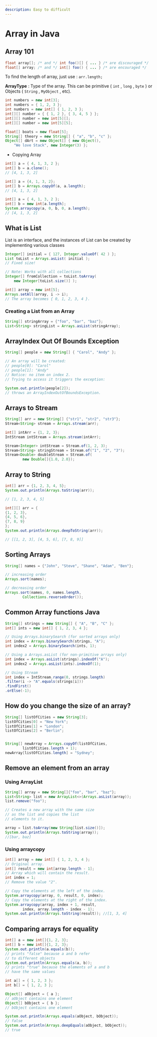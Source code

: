 ```yaml
---
description: Easy to difficult
---
```


# Array in Java

## Array 101

```java
float array[]; /* and */ int foo()[] { ... } /* are discouraged */
float[] array; /* and */ int[] foo() { ... } /* are encouraged */
```

To find the length of array, just use : `arr.length;`

**ArrayType** : Type of the array. This can be primitive \( `int` , `long` , `byte` \) or Objects \( `String` , `MyObject` , etc\).

```java
int numbers = new int[3];
int numbers = { 1, 2, 3 };
int numbers = new int[] { 1, 2, 3 };
int[][] number = { { 1, 2 }, { 3, 4, 5 } };
int[][] number = new int[5][];
int[][] number = new int[5][5];

float[] boats = new float[5];
String[] theory = new String[] { "a", "b", "c" };
Object[] dArt = new Object[] { new Object(), 
    "We love Stack", new Integer(3) };
```

* Copying Array

```java
int[] a = { 4, 1, 3, 2 };
int[] b = a.clone(); 
// [4, 1, 3, 2]

int[] a = {4, 1, 3, 2};
int[] b = Arrays.copyOf(a, a.length); 
// [4, 1, 3, 2]

int[] a = { 4, 1, 3, 2 };
int[] b = new int[a.length];
System.arraycopy(a, 0, b, 0, a.length); 
// [4, 1, 3, 2]
```

## What is List

List is an interface, and the instances of List can be created by implementing various classes

```java
Integer[] initial = { 127, Integer.valueOf( 42 ) };
List toList = Arrays.asList( initial ); 
// Fixed size!

// Note: Works with all collections
Integer[] fromCollection = toList.toArray( 
    new Integer[toList.size()] );
```

```java
int[] array = new int[5];
Arrays.setAll(array, i -> i); 
// The array becomes { 0, 1, 2, 3, 4 }.
```

### Creating a List from an Array

```java
String[] stringArray = {"foo", "bar", "baz"};
List<String> stringList = Arrays.asList(stringArray);
```

## ArrayIndex Out Of Bounds Exception

```java
String[] people = new String[] { "Carol", "Andy" };

// An array will be created:
// people[0]: "Carol"
// people[1]: "Andy"
// Notice: no item on index 2. 
// Trying to access it triggers the exception:

System.out.println(people[2]); 
// throws an ArrayIndexOutOfBoundsException.
```

## Arrays to Stream

```java
String[] arr = new String[] {"str1", "str2", "str3"};
Stream<String> stream = Arrays.stream(arr);

int[] intArr = {1, 2, 3};
IntStream intStream = Arrays.stream(intArr);

Stream<Integer> intStream = Stream.of(1, 2, 3);
Stream<String> stringStream = Stream.of("1", "2", "3");
Stream<Double> doubleStream = Stream.of(
        new Double[]{1.0, 2.0});
```

## Array to String

```java
int[] arr = {1, 2, 3, 4, 5};
System.out.println(Arrays.toString(arr));

// [1, 2, 3, 4, 5]
```

```java
int[][] arr = {
{1, 2, 3},
{4, 5, 6},
{7, 8, 9}
};
System.out.println(Arrays.deepToString(arr));

// [[1, 2, 3], [4, 5, 6], [7, 8, 9]]
```

## Sorting Arrays

```java
String[] names = {"John", "Steve", "Shane", "Adam", "Ben"};

// increasing order
Arrays.sort(names);

// decreasing order
Arrays.sort(names, 0, names.length, 
        Collections.reverseOrder());
```

## Common Array functions Java

```java
String[] strings = new String[] { "A", "B", "C" };
int[] ints = new int[] { 1, 2, 3, 4 };

// Using Arrays.binarySearch (for sorted arrays only)
int index = Arrays.binarySearch(strings, "A");
int index2 = Arrays.binarySearch(ints, 1);

// Using a Arrays.asList (for non-primitive arrays only)
int index = Arrays.asList(strings).indexOf("A");
int index2 = Arrays.asList(ints).indexOf(1);

// Using Stream
int index = IntStream.range(0, strings.length)
.filter(i -> "A".equals(strings[i]))
.findFirst()
.orElse(-1);
```

## How do you change the size of an array?

```java
String[] listOfCities = new String[3];
listOfCities[0] = "New York";
listOfCities[1] = "London";
listOfCities[2] = "Berlin";


String[] newArray = Arrays.copyOf(listOfCities, 
        listOfCities.length + 1);
newArray[listOfCities.length] = "Sydney";
```

## Remove an element from an array

### Using ArrayList

```java
String[] array = new String[]{"foo", "bar", "baz"};
List<String> list = new ArrayList<>(Arrays.asList(array));
list.remove("foo");

// Creates a new array with the same size 
// as the list and copies the list
// elements to it.

array = list.toArray(new String[list.size()]);
System.out.println(Arrays.toString(array)); 
//[bar, baz]
```

### Using arraycopy

```java
int[] array = new int[] { 1, 2, 3, 4 }; 
// Original array.
int[] result = new int[array.length - 1]; 
// Array which will contain the result.
int index = 1; 
// Remove the value "2".

// Copy the elements at the left of the index.
System.arraycopy(array, 0, result, 0, index);
// Copy the elements at the right of the index.
System.arraycopy(array, index + 1, result, 
        index, array.length - index - 1);
System.out.println(Arrays.toString(result)); //[1, 3, 4]
```

## Comparing arrays for equality

```java
int[] a = new int[]{1, 2, 3};
int[] b = new int[]{1, 2, 3};
System.out.println(a.equals(b)); 
// prints "false" because a and b refer 
// to different objects
System.out.println(Arrays.equals(a, b)); 
// prints "true" because the elements of a and b 
// have the same values
```

```java
int a[] = { 1, 2, 3 };
int b[] = { 1, 2, 3 };

Object[] aObject = { a }; 
// aObject contains one element
Object[] bObject = { b }; 
// bObject contains one element

System.out.println(Arrays.equals(aObject, bObject)); 
// false
System.out.println(Arrays.deepEquals(aObject, bObject));
// true
```

